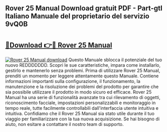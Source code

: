## Rover 25 Manual Download gratuit PDF - Part-gtI Italiano Manuale del proprietario del servizio 9vQ0B

# <h2><a href="http://dfduvt.blite.top/?on=Rover+25+Manual">🔗Download 👉🔴 Rover 25 Manual</a></h2>

[![Rover 25 Manual download](https://i.imgur.com/lujVjoI.png)](http://dfduvt.blite.top/?on=Rover+25+Manual)
Questo Manuale sblocca il potenziale del tuo nuovo REDDDDDDD. Scopri le sue caratteristiche, impara come installarlo, gestirlo e mantenerlo senza problemi. Prima di utilizzare Rover 25 Manual, prenditi un momento per leggere attentamente questo Manuale. Contiene informazioni importanti sulla configurazione, il funzionamento, la manutenzione e la risoluzione dei problemi del prodotto per garantire che sia possibile utilizzare il prodotto in modo sicuro ed efficace. Rover 25 Manual ha una serie di funzionalità avanzate tra cui rilevamento di oggetti, riconoscimento facciale, impostazioni personalizzabili e monitoraggio in tempo reale, tutte facilmente controllabili dall'interfaccia utente intuitiva e intuitiva. Confidiamo che il Rover 25 Manual sia stato utile durante il tuo viaggio per familiarizzare con la tua nuova acquisizione. Se hai bisogno di aiuto, non esitare a contattare il nostro team di supporto.
